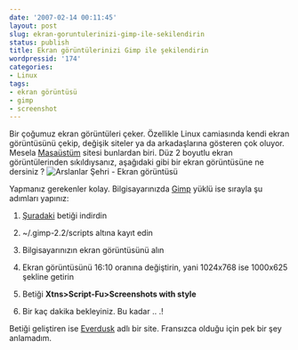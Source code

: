 ```yaml
---
date: '2007-02-14 00:11:45'
layout: post
slug: ekran-goruntulerinizi-gimp-ile-sekilendirin
status: publish
title: Ekran görüntülerinizi Gimp ile şekilendirin
wordpressid: '174'
categories:
- Linux
tags:
- ekran görüntüsü
- gimp
- screenshot
---
```


Bir çoğumuz ekran görüntüleri çeker. Özellikle Linux camiasında kendi ekran görüntüsünü çekip, değişik siteler ya da arkadaşlarına gösteren çok oluyor. Mesela [Masaüstüm](http://masaustum.blogspot.com/) sitesi bunlardan biri. Düz 2 boyutlu ekran görüntülerinden sıkıldıysanız, aşağıdaki gibi bir ekran görüntüsüne ne dersiniz ?
![Arslanlar Şehri - Ekran görüntüsü](http://blog.arsln.org/image/resim400ekran.jpg)
  

Yapmanız gerekenler kolay. Bilgisayarınızda [Gimp](http://www.gimp.org/) yüklü ise sırayla şu adımları yapınız:



	
  1. [Şuradaki](http://blog.arsln.org/dosya/ScreenshotWithStyle.scm) betiği indirdin

	
  2. ~/.gimp-2.2/scripts altına kayıt edin

	
  3. Bilgisayarınızın ekran görüntüsünü alın

	
  4. Ekran görüntüsünü 16:10 oranına değiştirin, yani 1024x768 ise 1000x625 şekline getirin

	
  5. Betiği **Xtns>Script-Fu>Screenshots with style**

	
  6. Bir kaç dakika bekleyiniz. Bu kadar .. .!




Betiği geliştiren ise [Everdusk](http://www.everdusk.be/index.php?page=FR_Plug_in_Gimp_Screenshot_with_style) adlı bir site. Fransızca olduğu için pek bir şey anlamadım.
